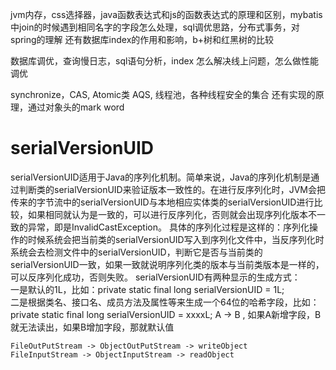 jvm内存，css选择器，java函数表达式和js的函数表达式的原理和区别，mybatis中join的时候遇到相同名字的字段怎么处理，sql调优思路，分布式事务，对spring的理解
还有数据库index的作用和影响，b+树和红黑树的比较

数据库调优，查询慢日志，sql语句分析，index
怎么解决线上问题，怎么做性能调优

synchronize，CAS, Atomic类  AQS, 线程池，各种线程安全的集合
还有实现的原理，通过对象头的mark word

# serialVersionUID
serialVersionUID适用于Java的序列化机制。简单来说，Java的序列化机制是通过判断类的serialVersionUID来验证版本一致性的。在进行反序列化时，JVM会把传来的字节流中的serialVersionUID与本地相应实体类的serialVersionUID进行比较，如果相同就认为是一致的，可以进行反序列化，否则就会出现序列化版本不一致的异常，即是InvalidCastException。
具体的序列化过程是这样的：序列化操作的时候系统会把当前类的serialVersionUID写入到序列化文件中，当反序列化时系统会去检测文件中的serialVersionUID，判断它是否与当前类的serialVersionUID一致，如果一致就说明序列化类的版本与当前类版本是一样的，可以反序列化成功，否则失败。
serialVersionUID有两种显示的生成方式：        
一是默认的1L，比如：private static final long serialVersionUID = 1L;        
二是根据类名、接口名、成员方法及属性等来生成一个64位的哈希字段，比如：        
private static final  long   serialVersionUID = xxxxL;
A -> B , 如果A新增字段，B就无法读出，如果B增加字段，那就默认值
```
FileOutPutStream -> ObjectOutPutStream -> writeObject
FileInputStream -> ObjectInputStream -> readObject

```


